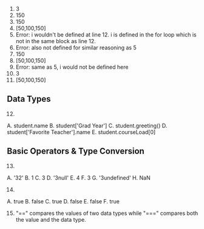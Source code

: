 1) 3
2) 150
3) 150
4) \[50,100,150\]
5) Error: i wouldn't be defined at line 12. i is defined in the for loop which is not in the same block as line 12.
6) Error: also not defined for similar reasoning as 5
7) 150
8) \[50,100,150\]
9) Error: same as 5, i would not be defined here
10) 3
11) \[50,100,150\]

## Data Types

12) 
A. student.name
B. student['Grad Year']
C. student.greeting()
D. student['Favorite Teacher'].name
E. student.courseLoad[0]

## Basic Operators & Type Conversion

13) 
A. '32'
B. 1
C. 3
D. '3null'
E. 4
F. 3
G. '3undefined'
H. NaN

14) 
A. true
B. false
C. true
D. false
E. false 
F. true

15) "==" compares the values of two data types while "===" compares both the value and the data type.